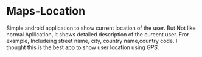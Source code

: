 # Maps-Location
Simple android application to show current location of the user. But Not like normal Apllication, It shows detailed description of the cureent user. Fror example, Includeing street name, city, country name,country code. I thought this is the best app to show user location using *GPS*.
